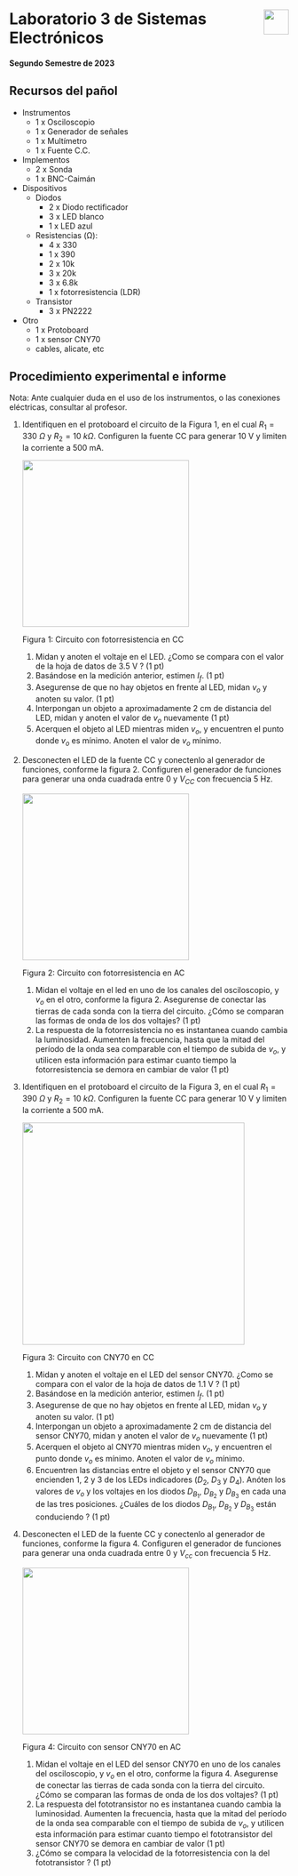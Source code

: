 # <img src="https://julianodb.github.io/SISTEMAS_ELECTRONICOS_PARA_INGENIERIA_BIOMEDICA/img/logo_fing.png?raw=true" align="right" height="45"> Laboratorio 3 de Sistemas Electrónicos
#### Segundo Semestre de 2023

## Recursos del pañol

- Instrumentos
  - 1 x Osciloscopio
  - 1 x Generador de señales
  - 1 x Multímetro
  - 1 x Fuente C.C.
- Implementos
  - 2 x Sonda
  - 1 x BNC-Caimán
- Dispositivos
  - Diodos
    - 2 x Diodo rectificador
    - 3 x LED blanco
    - 1 x LED azul
  - Resistencias (Ω):
    - 4 x 330
    - 1 x 390
    - 2 x 10k
    - 3 x 20k
    - 3 x 6.8k
    - 1 x fotorresistencia (LDR)
  - Transistor
    - 3 x PN2222
- Otro
    - 1 x Protoboard
    - 1 x sensor CNY70
    - cables, alicate, etc

## Procedimiento experimental e informe

Nota: Ante cualquier duda en el uso de los instrumentos, o las conexiones eléctricas, consultar al profesor.

1. Identifiquen en el protoboard el circuito de la Figura 1, en el cual $R_1=330\ \Omega$ y $R_2= 10\ k\Omega$. Configuren la fuente CC para generar 10 V y limiten la corriente a 500 mA.

   <img src="https://julianodb.github.io/electronic_circuits_diagrams/ldr_cc.png" width="300">

   Figura 1: Circuito con fotorresistencia en CC

   1. Midan y anoten el voltaje en el LED. ¿Como se compara con el valor de la hoja de datos de 3.5 V ? (1 pt)
   1. Basándose en la medición anterior, estimen $I_f$. (1 pt)
   1. Asegurense de que no hay objetos en frente al LED, midan $v_o$ y anoten su valor. (1 pt)
   1. Interpongan un objeto a aproximadamente 2 cm de distancia del LED, midan y anoten el valor de $v_o$ nuevamente (1 pt)
   1. Acerquen el objeto al LED mientras miden $v_o$, y encuentren el punto donde $v_o$ es mínimo. Anoten el valor de $v_o$ mínimo.

1. Desconecten el LED de la fuente CC y conectenlo al generador de funciones, conforme la figura 2. Configuren el generador de funciones para generar una onda cuadrada entre 0 y $V_{CC}$ con frecuencia 5 Hz.

   <img src="https://julianodb.github.io/electronic_circuits_diagrams/ldr_ac.png" width="300">

   Figura 2: Circuito con fotorresistencia en AC

   1. Midan el voltaje en el led en uno de los canales del osciloscopio, y $v_o$ en el otro, conforme la figura 2. Asegurense de conectar las tierras de cada sonda con la tierra del circuito. ¿Cómo se comparan las formas de onda de los dos voltajes? (1 pt)
   1. La respuesta de la fotorresistencia no es instantanea cuando cambia la luminosidad. Aumenten la frecuencia, hasta que la mitad del período de la onda sea comparable con el tiempo de subida de $v_o$, y utilicen esta información para estimar cuanto tiempo la fotorresistencia se demora en cambiar de valor (1 pt)

1. Identifiquen en el protoboard el circuito de la Figura 3, en el cual $R_1=390\ \Omega$ y $R_2= 10\ k\Omega$. Configuren la fuente CC para generar 10 V y limiten la corriente a 500 mA.

   <img src="https://julianodb.github.io/electronic_circuits_diagrams/cny70_cc.png" width="400"> 

   Figura 3: Circuito con CNY70 en CC

   1. Midan y anoten el voltaje en el LED del sensor CNY70. ¿Como se compara con el valor de la hoja de datos de 1.1 V ? (1 pt)
   1. Basándose en la medición anterior, estimen $I_f$. (1 pt)
   1. Asegurense de que no hay objetos en frente al LED, midan $v_o$ y anoten su valor. (1 pt)
   1. Interpongan un objeto a aproximadamente 2 cm de distancia del sensor CNY70, midan y anoten el valor de $v_o$ nuevamente (1 pt)
   1. Acerquen el objeto al CNY70 mientras miden $v_o$, y encuentren el punto donde $v_o$ es mínimo. Anoten el valor de $v_o$ mínimo.
   1. Encuentren las distancias entre el objeto y el sensor CNY70 que encienden 1, 2 y 3 de los LEDs indicadores ($D_2$, $D_3$ y $D_4$). Anóten los valores de $v_o$ y los voltajes en los diodos $D_{B_1}$, $D_{B_2}$ y $D_{B_3}$ en cada una de las tres posiciones. ¿Cuáles de los diodos $D_{B_1}$, $D_{B_2}$ y $D_{B_3}$ están conduciendo ? (1 pt)

1. Desconecten el LED de la fuente CC y conectenlo al generador de funciones, conforme la figura 4. Configuren el generador de funciones para generar una onda cuadrada entre 0 y $V_{cc}$ con frecuencia 5 Hz.

   <img src="https://julianodb.github.io/electronic_circuits_diagrams/cny70_ac.png" width="300">

   Figura 4: Circuito con sensor CNY70 en AC

   1. Midan el voltaje en el LED del sensor CNY70 en uno de los canales del osciloscopio, y $v_o$ en el otro, conforme la figura 4. Asegurense de conectar las tierras de cada sonda con la tierra del circuito. ¿Cómo se comparan las formas de onda de los dos voltajes? (1 pt)
   1. La respuesta del fototransistor no es instantanea cuando cambia la luminosidad. Aumenten la frecuencia, hasta que la mitad del período de la onda sea comparable con el tiempo de subida de $v_o$, y utilicen esta información para estimar cuanto tiempo el fototransistor del sensor CNY70 se demora en cambiar de valor (1 pt)
   2. ¿Cómo se compara la velocidad de la fotorresistencia con la del fototransistor ? (1 pt)
